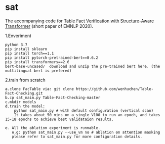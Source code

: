 # sat
The accompanying code for [Table Fact Verification with Structure-Aware Transformer](https://www.aclweb.org/anthology/2020.emnlp-main.126/) (short paper of EMNLP 2020).

1.Enveriment

	python 3.7
	pip install sklearn   
	pip install torch==1.1   
	pip install pytorch-pretrained-bert==0.6.2   
	pip install transformers==2.6   
	bert-base-uncased/  download and unzip the pre-trained bert here. (the multilingual bert is prefered)
2.train from scratch

    a.clone FacTable via: git clone https://github.com/wenhuchen/Table-Fact-Checking.git
    b.cp sat_main.py Table-Fact-Checking-master
    c.mkdir models
    d.train the model: 
        python sat_main.py # with default configuration (vertical scan)
        It takes about 50 mins on a single V100 to run an epoch, and takes 15-18 epochs to achieve best validataion results.
    
    e. All the ablation experiment is runnable. 
       e.g: python sat_main.py --use_vm no # ablation on attention masking
       please refer to sat_main.py for more configuration details. 



